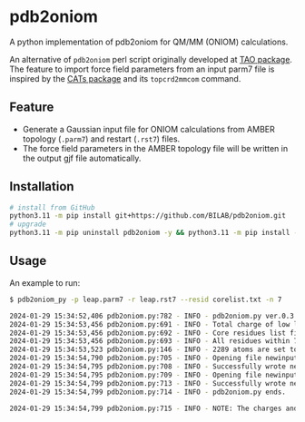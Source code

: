 # pdb2oniom

A python implementation of pdb2oniom for QM/MM (ONIOM) calculations.

An alternative of `pdb2oniom` perl script originally developed at [TAO package](http://schlegelgroup.wayne.edu/Software/oniomtoolTAO/TAOtutorial.html). The feature to import force field parameters from an input parm7 file is inspired by the [CATs package](https://github.com/kulhanek/cats) and its `topcrd2mmcom` command.

## Feature

- Generate a Gaussian input file for ONIOM calculations from AMBER topology (`.parm7`) and restart (`.rst7`) files.
- The force field parameters in the AMBER topology file will be written in the output gjf file automatically.

## Installation

```bash
# install from GitHub
python3.11 -m pip install git+https://github.com/BILAB/pdb2oniom.git
# upgrade
python3.11 -m pip uninstall pdb2oniom -y && python3.11 -m pip install --upgrade git+https://github.com/BILAB/pdb2oniom.git
```

## Usage

An example to run:

```bash
$ pdb2oniom_py -p leap.parm7 -r leap.rst7 --resid corelist.txt -n 7

2024-01-29 15:34:52,406 pdb2oniom.py:782 - INFO - pdb2oniom.py ver.0.3.2: Amber parm and rst7 files to Gaussian ONIOM input file.
2024-01-29 15:34:53,456 pdb2oniom.py:691 - INFO - Total charge of low layer is calculated -18
2024-01-29 15:34:53,456 pdb2oniom.py:692 - INFO - Core residues list file corelist.txt provided.
2024-01-29 15:34:53,456 pdb2oniom.py:693 - INFO - All residues within 7.0 Å from core region are free to move (0) during geometry optimization.
2024-01-29 15:34:53,523 pdb2oniom.py:146 - INFO - 2289 atoms are set to be movable during geometry optimization.
2024-01-29 15:34:54,790 pdb2oniom.py:705 - INFO - Opening file newinput.gjf for output ...
2024-01-29 15:34:54,795 pdb2oniom.py:708 - INFO - Successfully wrote newinput.gjf file.
2024-01-29 15:34:54,795 pdb2oniom.py:709 - INFO - Opening file newinput.gjf.onb for output ...
2024-01-29 15:34:54,799 pdb2oniom.py:713 - INFO - Successfully wrote newinput.gjf.onb file.
2024-01-29 15:34:54,799 pdb2oniom.py:714 - INFO - pdb2oniom.py ends.

2024-01-29 15:34:54,799 pdb2oniom.py:715 - INFO - NOTE: The charges and multiplicity of high layer should be modified for your calculations. Please use GaussView 6 to modify the QM regions and link atoms.
```
